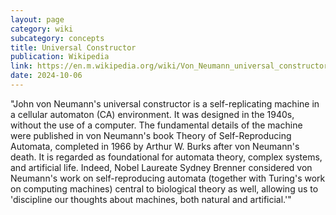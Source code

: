 ```yaml
---
layout: page
category: wiki
subcategory: concepts
title: Universal Constructor
publication: Wikipedia
link: https://en.m.wikipedia.org/wiki/Von_Neumann_universal_constructor
date: 2024-10-06
---
```


"John von Neumann's universal constructor is a self-replicating machine in a cellular automaton (CA) environment. It was designed in the 1940s, without the use of a computer. The fundamental details of the machine were published in von Neumann's book Theory of Self-Reproducing Automata, completed in 1966 by Arthur W. Burks after von Neumann's death. It is regarded as foundational for automata theory, complex systems, and artificial life. Indeed, Nobel Laureate Sydney Brenner considered von Neumann's work on self-reproducing automata (together with Turing's work on computing machines) central to biological theory as well, allowing us to 'discipline our thoughts about machines, both natural and artificial.'"
